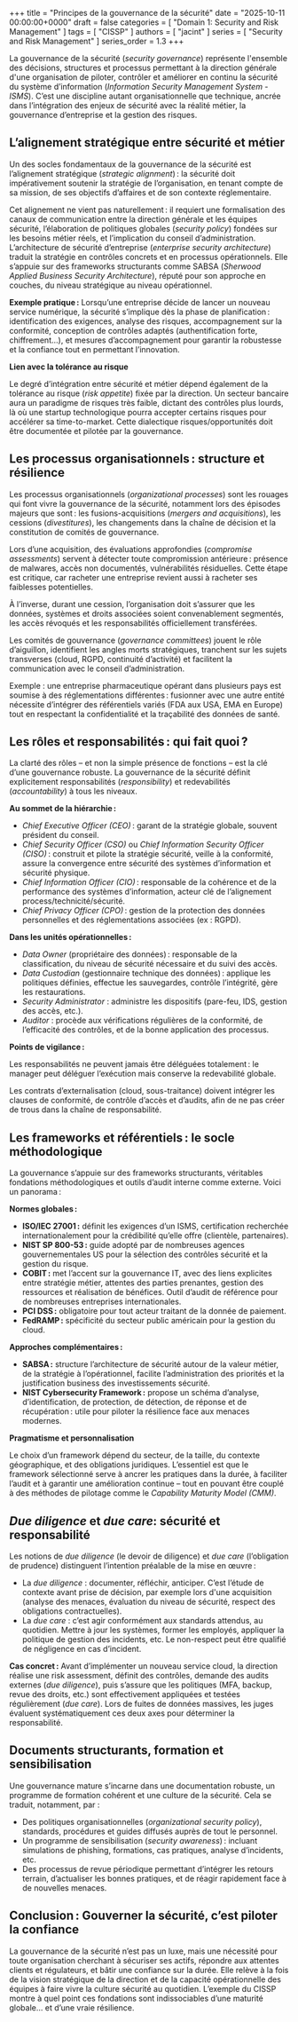 +++
title = "Principes de la gouvernance de la sécurité"
date = "2025-10-11 00:00:00+0000"
draft = false
categories = [ "Domain 1: Security and Risk Management" ]
tags = [ "CISSP" ]
authors = [ "jacint" ]
series = [ "Security and Risk Management" ]
series_order = 1.3
+++

La gouvernance de la sécurité (*security governance*) représente l'ensemble des décisions, structures et processus permettant à la direction générale d'une organisation de piloter, contrôler et améliorer en continu la sécurité du système d’information (*Information Security Management System - ISMS*). C’est une discipline autant organisationnelle que technique, ancrée dans l’intégration des enjeux de sécurité avec la réalité métier, la gouvernance d’entreprise et la gestion des risques.

## L’alignement stratégique entre sécurité et métier

Un des socles fondamentaux de la gouvernance de la sécurité est l’alignement stratégique (*strategic alignment*) : la sécurité doit impérativement soutenir la stratégie de l’organisation, en tenant compte de sa mission, de ses objectifs d’affaires et de son contexte réglementaire.

Cet alignement ne vient pas naturellement : il requiert une formalisation des canaux de communication entre la direction générale et les équipes sécurité, l’élaboration de politiques globales (*security policy*) fondées sur les besoins métier réels, et l’implication du conseil d’administration. L’architecture de sécurité d’entreprise (*enterprise security architecture*) traduit la stratégie en contrôles concrets et en processus opérationnels. Elle s’appuie sur des frameworks structurants comme SABSA (*Sherwood Applied Business Security Architecture*), réputé pour son approche en couches, du niveau stratégique au niveau opérationnel.

**Exemple pratique :** Lorsqu’une entreprise décide de lancer un nouveau service numérique, la sécurité s’implique dès la phase de planification : identification des exigences, analyse des risques, accompagnement sur la conformité, conception de contrôles adaptés (authentification forte, chiffrement…), et mesures d’accompagnement pour garantir la robustesse et la confiance tout en permettant l’innovation.

**Lien avec la tolérance au risque**

Le degré d’intégration entre sécurité et métier dépend également de la tolérance au risque (*risk appetite*) fixée par la direction. Un secteur bancaire aura un paradigme de risques très faible, dictant des contrôles plus lourds, là où une startup technologique pourra accepter certains risques pour accélérer sa time-to-market. Cette dialectique risques/opportunités doit être documentée et pilotée par la gouvernance.

## Les processus organisationnels : structure et résilience

Les processus organisationnels (*organizational processes*) sont les rouages qui font vivre la gouvernance de la sécurité, notamment lors des épisodes majeurs que sont : les fusions-acquisitions (*mergers and acquisitions*), les cessions (*divestitures*), les changements dans la chaîne de décision et la constitution de comités de gouvernance.

Lors d’une acquisition, des évaluations approfondies (*compromise assessments*) servent à détecter toute compromission antérieure : présence de malwares, accès non documentés, vulnérabilités résiduelles. Cette étape est critique, car racheter une entreprise revient aussi à racheter ses faiblesses potentielles.

À l’inverse, durant une cession, l’organisation doit s’assurer que les données, systèmes et droits associées soient convenablement segmentés, les accès révoqués et les responsabilités officiellement transférées.

Les comités de gouvernance (*governance committees*) jouent le rôle d’aiguillon, identifient les angles morts stratégiques, tranchent sur les sujets transverses (cloud, RGPD, continuité d’activité) et facilitent la communication avec le conseil d’administration.

Exemple : une entreprise pharmaceutique opérant dans plusieurs pays est soumise à des réglementations différentes : fusionner avec une autre entité nécessite d’intégrer des référentiels variés (FDA aux USA, EMA en Europe) tout en respectant la confidentialité et la traçabilité des données de santé.

## Les rôles et responsabilités : qui fait quoi ?

La clarté des rôles – et non la simple présence de fonctions – est la clé d’une gouvernance robuste. La gouvernance de la sécurité définit explicitement responsabilités (*responsibility*) et redevabilités (*accountability*) à tous les niveaux.

**Au sommet de la hiérarchie :**

- *Chief Executive Officer (CEO)* : garant de la stratégie globale, souvent président du conseil.
- *Chief Security Officer (CSO)* ou *Chief Information Security Officer (CISO)* : construit et pilote la stratégie sécurité, veille à la conformité, assure la convergence entre sécurité des systèmes d’information et sécurité physique.
- *Chief Information Officer (CIO)* : responsable de la cohérence et de la performance des systèmes d’information, acteur clé de l’alignement process/technicité/sécurité.
- *Chief Privacy Officer (CPO)* : gestion de la protection des données personnelles et des réglementations associées (ex : RGPD).

**Dans les unités opérationnelles :**

- *Data Owner* (propriétaire des données) : responsable de la classification, du niveau de sécurité nécessaire et du suivi des accès.
- *Data Custodian* (gestionnaire technique des données) : applique les politiques définies, effectue les sauvegardes, contrôle l’intégrité, gère les restaurations.
- *Security Administrator* : administre les dispositifs (pare-feu, IDS, gestion des accès, etc.).
- *Auditor* : procède aux vérifications régulières de la conformité, de l’efficacité des contrôles, et de la bonne application des processus.

**Points de vigilance :**

Les responsabilités ne peuvent jamais être déléguées totalement : le manager peut déléguer l’exécution mais conserve la redevabilité globale.

Les contrats d’externalisation (cloud, sous-traitance) doivent intégrer les clauses de conformité, de contrôle d’accès et d’audits, afin de ne pas créer de trous dans la chaîne de responsabilité.

## Les frameworks et référentiels : le socle méthodologique

La gouvernance s’appuie sur des frameworks structurants, véritables fondations méthodologiques et outils d’audit interne comme externe. Voici un panorama :

**Normes globales :**

- **ISO/IEC 27001 :** définit les exigences d’un ISMS, certification recherchée internationalement pour la crédibilité qu’elle offre (clientèle, partenaires).
- **NIST SP 800-53 :** guide adopté par de nombreuses agences gouvernementales US pour la sélection des contrôles sécurité et la gestion du risque.
- **COBIT :** met l’accent sur la gouvernance IT, avec des liens explicites entre stratégie métier, attentes des parties prenantes, gestion des ressources et réalisation de bénéfices. Outil d’audit de référence pour de nombreuses entreprises internationales.
- **PCI DSS :** obligatoire pour tout acteur traitant de la donnée de paiement.
- **FedRAMP :** spécificité du secteur public américain pour la gestion du cloud.

**Approches complémentaires :**

- **SABSA :** structure l’architecture de sécurité autour de la valeur métier, de la stratégie à l’opérationnel, facilite l’administration des priorités et la justification business des investissements sécurité.
- **NIST Cybersecurity Framework :** propose un schéma d’analyse, d’identification, de protection, de détection, de réponse et de récupération : utile pour piloter la résilience face aux menaces modernes.

**Pragmatisme et personnalisation**

Le choix d’un framework dépend du secteur, de la taille, du contexte géographique, et des obligations juridiques. L’essentiel est que le framework sélectionné serve à ancrer les pratiques dans la durée, à faciliter l’audit et à garantir une amélioration continue – tout en pouvant être couplé à des méthodes de pilotage comme le *Capability Maturity Model (CMM)*.

## *Due diligence* et *due care*: sécurité et responsabilité

Les notions de *due diligence* (le devoir de diligence) et *due care* (l’obligation de prudence) distinguent l’intention préalable de la mise en œuvre :

- La *due diligence* : documenter, réfléchir, anticiper. C’est l’étude de contexte avant prise de décision, par exemple lors d'une acquisition (analyse des menaces, évaluation du niveau de sécurité, respect des obligations contractuelles).
- La *due care* : c’est agir conformément aux standards attendus, au quotidien. Mettre à jour les systèmes, former les employés, appliquer la politique de gestion des incidents, etc. Le non-respect peut être qualifié de négligence en cas d’incident.

**Cas concret :** Avant d’implémenter un nouveau service cloud, la direction réalise une risk assessment, définit des contrôles, demande des audits externes (*due diligence*), puis s’assure que les politiques (MFA, backup, revue des droits, etc.) sont effectivement appliquées et testées régulièrement (*due care*). Lors de fuites de données massives, les juges évaluent systématiquement ces deux axes pour déterminer la responsabilité.

## Documents structurants, formation et sensibilisation

Une gouvernance mature s’incarne dans une documentation robuste, un programme de formation cohérent et une culture de la sécurité. Cela se traduit, notamment, par :

- Des politiques organisationnelles (*organizational security policy*), standards, procédures et guides diffusés auprès de tout le personnel.
- Un programme de sensibilisation (*security awareness*) : incluant simulations de phishing, formations, cas pratiques, analyse d’incidents, etc.
- Des processus de revue périodique permettant d’intégrer les retours terrain, d’actualiser les bonnes pratiques, et de réagir rapidement face à de nouvelles menaces.

## Conclusion : Gouverner la sécurité, c’est piloter la confiance

La gouvernance de la sécurité n’est pas un luxe, mais une nécessité pour toute organisation cherchant à sécuriser ses actifs, répondre aux attentes clients et régulateurs, et bâtir une confiance sur la durée. Elle relève à la fois de la vision stratégique de la direction et de la capacité opérationnelle des équipes à faire vivre la culture sécurité au quotidien. L’exemple du CISSP montre à quel point ces fondations sont indissociables d’une maturité globale… et d’une vraie résilience.
